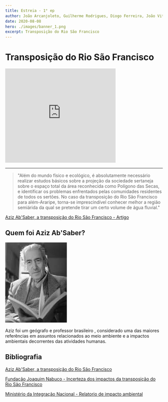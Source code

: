 ```yaml
---
title: Estreia - 1° ep
author: João Arcanjoleto, Guilherme Rodrigues, Diogo Ferreira, João Vitor Eugênio, João Cadoni Negri, Pedro Ferreira Alves, Henrique Cipriano Alnselmo
date: 2020-08-08
hero: ./images/banner_1.png
excerpt: Transposição do Rio São Francisco
---
```


# Transposição do Rio São Francisco


<iframe width="70%" height="300" src="https://www.youtube.com/embed/v2AC41dglnM?rel=0&amp;controls=1&amp;showinfo=0;autoplay=1&mute=0" frameborder="0" allow="accelerometer; autoplay; encrypted-media; gyroscope; picture-in-picture" allowfullscreen></iframe>

---

> "Além do mundo físico e ecológico, é absolutamente necessário
realizar estudos básicos sobre a projeção da sociedade sertaneja
sobre o espaço total da área reconhecida como Polígono das Secas,
e identificar os problemas enfrentados pelas comunidades residentes
de todos os sertões. No caso da transposição do Rio São Francisco para
além-Araripe, torna-se imprescindível conhecer melhor a região semiárida da qual se pretende tirar um certo volume de água fluvial."

[Aziz Ab'Saber, a transposição do Rio São Francisco - Artigo](https://www.revistas.usp.br/revusp/article/download/13527/15345/ "Porta de Revistas da USP")

## Quem foi Aziz Ab'Saber?

<div className="Image__Small">
  <img
    src="./images/aziz.jpeg"
    title="Aziz Ab'Saber"
    alt="Cientista Aziz Ab'Saber"
  />
</div>

Aziz foi um geógrafo e professor brasileiro , considerado uma das maiores referências em assuntos relacionados ao meio ambiente e a impactos ambientais decorrentes das atividades humanas. 

## Bibliografia

[Aziz Ab'Saber, a transposição do Rio São Francisco](https://www.revistas.usp.br/revusp/article/download/13527/15345/ "Porta de Revistas da USP")

[Fundação Joaquim Nabuco - Incerteza dos impactos da transposição do Rio São Francisco](https://www.fundaj.gov.br/index.php/transposicao-do-rio-sao-francisco/11594-com-mais-de-90-da-transposicao-concluida-impactos-ambientais-no-rio-sao-francisco-ainda-sao-incertos "Fundação Joaquim Nabuco")

[Ministério da Integração Nacional - Relatorio de impacto ambiental](https://web.archive.org/web/20111130061526/http://www.integracao.gov.br/saofrancisco/integracao/rima.asp)
